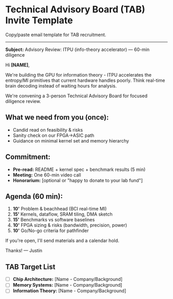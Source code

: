 # Technical Advisory Board (TAB) Invite Template

Copy/paste email template for TAB recruitment.

---

**Subject:** Advisory Review: ITPU (info-theory accelerator) — 60-min diligence

Hi **[NAME]**,

We're building the GPU for information theory - ITPU accelerates the entropy/MI primitives that current hardware handles poorly. Think real-time brain decoding instead of waiting hours for analysis.

We're convening a 3-person Technical Advisory Board for focused diligence review.

## What we need from you (once):
- Candid read on feasibility & risks  
- Sanity check on our FPGA→ASIC path
- Guidance on minimal kernel set and memory hierarchy

## Commitment:
- **Pre-read:** README + kernel spec + benchmark results (5 min)
- **Meeting:** One 60-min video call
- **Honorarium:** [optional or "happy to donate to your lab fund"]

## Agenda (60 min):
1. **10'** Problem & beachhead (BCI real-time MI)
2. **15'** Kernels, dataflow, SRAM tiling, DMA sketch  
3. **15'** Benchmarks vs software baselines
4. **10'** FPGA sizing & risks (bandwidth, precision, power)
5. **10'** Go/No-go criteria for pathfinder

If you're open, I'll send materials and a calendar hold.

Thanks!
— Justin

## TAB Target List
- [ ] **Chip Architecture:** [Name - Company/Background]
- [ ] **Memory Systems:** [Name - Company/Background]  
- [ ] **Information Theory:** [Name - Company/Background]
